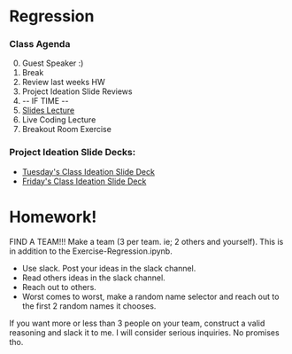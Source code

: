 
# Regression

### Class Agenda
0. Guest Speaker :) 
1. Break
2. Review last weeks HW
3. Project Ideation Slide Reviews
4.  -- IF TIME -- 
5. [Slides Lecture](https://docs.google.com/presentation/d/1zIm-B1dtiDqmzLkwobKfVGag-ShnyxoAn4_NmcTlndI/edit?usp=sharing)
6. Live Coding Lecture
7. Breakout Room Exercise


### Project Ideation Slide Decks: 
* [Tuesday's Class Ideation Slide Deck](https://docs.google.com/presentation/d/1wvP_dsrLidKnenNn-_3Ix7LV--nfPafoYH_kGnVqKrU/edit#slide=id.g1540cac7256_0_608) 
* [Friday's Class Ideation Slide Deck](https://docs.google.com/presentation/d/1w29bx6jVvefY9XFiS-pUr69v83pNHKWe0D8aNFC452I/edit#slide=id.g1540cac72b8_0_151)



# Homework! 
FIND A TEAM!!! Make a team (3 per team.  ie; 2 others and yourself).  This is in addition to the Exercise-Regression.ipynb.
* Use slack.  Post your ideas in the slack channel. 
*  Read others ideas in the slack channel.  
* Reach out to others.
* Worst comes to worst, make a random name selector and reach out to the first 2 random names it chooses. 

If you want more or less than 3 people on your team, construct a valid reasoning and slack it to me.  I will consider serious inquiries. No promises tho. 